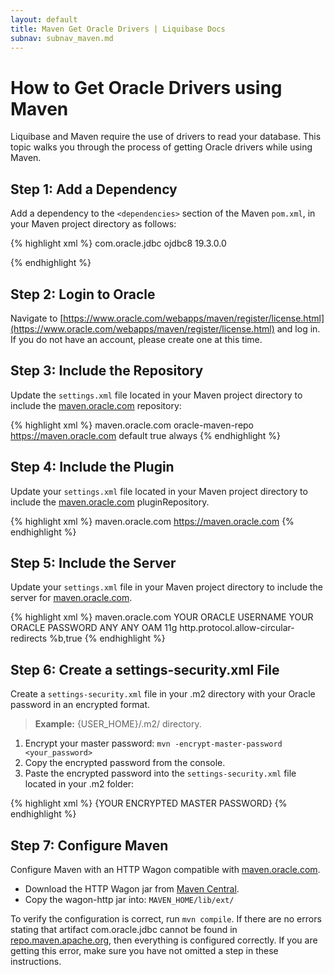 ```yaml
---
layout: default
title: Maven Get Oracle Drivers | Liquibase Docs
subnav: subnav_maven.md
---
```


# How to Get Oracle Drivers using Maven
Liquibase and Maven require the use of drivers to read your database. This topic walks you through the process of getting Oracle drivers while using Maven.

## Step 1: Add a Dependency
Add a dependency to the `<dependencies>` section of the Maven `pom.xml`, in your Maven project directory as follows:

{% highlight xml %}
      <!-- https://mvnrepository.com/artifact/com.oracle.jdbc/ojdbc6 -->
      <dependency>
           <groupId>com.oracle.jdbc</groupId>
           <artifactId>ojdbc8</artifactId>
           <version>19.3.0.0</version>
      </dependency>

{% endhighlight %}
<br>

## Step 2: Login to Oracle
Navigate to [https://www.oracle.com/webapps/maven/register/license.html](https://www.oracle.com/webapps/maven/register/license.html) and log in. If you do not have an account, please create one at this time.

## Step 3: Include the Repository
Update the `settings.xml` file located in your Maven project directory to include the [maven.oracle.com](https://www.oracle.com/webfolder/application/maven/index.html) repository:

{% highlight xml %}
<repository>
    <id>maven.oracle.com</id>
    <name>oracle-maven-repo</name>
    <url>https://maven.oracle.com</url>
    <layout>default</layout>
    <releases>
        <enabled>true</enabled>
        <updatePolicy>always</updatePolicy>
    </releases>
</repository>
{% endhighlight %}
<br>

## Step 4: Include the Plugin
Update your `settings.xml` file located in your Maven project directory to include the [maven.oracle.com](https://www.oracle.com/webfolder/application/maven/index.html) pluginRepository.

{% highlight xml %}
<pluginRepository>
    <id>maven.oracle.com</id>
    <url>https://maven.oracle.com</url>
</pluginRepository>
{% endhighlight %}
<br>

## Step 5: Include the Server
Update your `settings.xml` file in your Maven project directory to include the server for [maven.oracle.com](https://www.oracle.com/webfolder/application/maven/index.html).

{% highlight xml %}
<server>
    <id>maven.oracle.com </id>
    <username>YOUR ORACLE USERNAME</username>
    <password>YOUR ORACLE PASSWORD</password>
    <configuration>
        <basicAuthScope>
            <host>ANY </host>
            <port>ANY </port>
            <realm>OAM 11g </realm>
        </basicAuthScope>
        <httpConfiguration>
            <all>
                <params>
                    <property>
                        <name>http.protocol.allow-circular-redirects </name>
                        <value>%b,true </value>
                    </property>
                </params>
            </all>
        </httpConfiguration>
    </configuration>
</server>
{% endhighlight %}
<br>

## Step 6: Create a settings-security.xml File
Create a `settings-security.xml` file in your .m2 directory with your Oracle password in an encrypted format. 
> **Example:** {USER_HOME}/.m2/ directory.

1. Encrypt your master password: `mvn -encrypt-master-password <your_password>`
2. Copy the encrypted password from the console.
3. Paste the encrypted password into the `settings-security.xml` file located in your .m2 folder:

{% highlight xml %}
<settingsSecurity> 
     <master>{YOUR ENCRYPTED MASTER PASSWORD}</master> 
</settingsSecurity> 
{% endhighlight %}
<br>

## Step 7: Configure Maven
Configure Maven with an HTTP Wagon compatible with [maven.oracle.com](https://www.oracle.com/webfolder/application/maven/index.html).

- Download the HTTP Wagon jar from [Maven Central](http://central.maven.org/maven2/org/apache/maven/wagon/wagon-http/2.8/wagon-http-2.8-shaded.jar). 
- Copy the wagon-http jar into: `MAVEN_HOME/lib/ext/`

To verify the configuration is correct, run `mvn compile`. If there are no errors stating that artifact com.oracle.jdbc cannot be 
found in [repo.maven.apache.org](http://repo.maven.apache.org/), then everything is configured correctly. If you are getting this error, make sure you have not omitted a step in these instructions.
